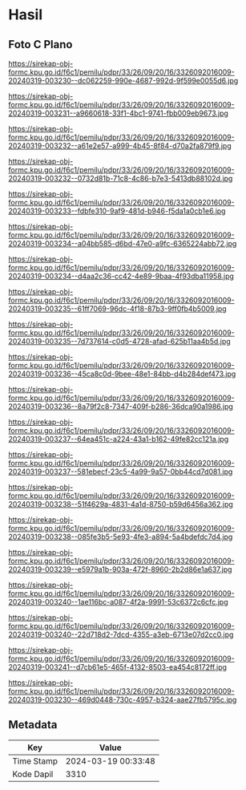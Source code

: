 # Hasil

## Foto C Plano

https://sirekap-obj-formc.kpu.go.id/f6c1/pemilu/pdpr/33/26/09/20/16/3326092016009-20240319-003230--dc062259-990e-4687-992d-9f599e0055d6.jpg

https://sirekap-obj-formc.kpu.go.id/f6c1/pemilu/pdpr/33/26/09/20/16/3326092016009-20240319-003231--a9660618-33f1-4bc1-9741-fbb009eb9673.jpg

https://sirekap-obj-formc.kpu.go.id/f6c1/pemilu/pdpr/33/26/09/20/16/3326092016009-20240319-003232--a61e2e57-a999-4b45-8f84-d70a2fa879f9.jpg

https://sirekap-obj-formc.kpu.go.id/f6c1/pemilu/pdpr/33/26/09/20/16/3326092016009-20240319-003232--0732d81b-71c8-4c86-b7e3-5413db88102d.jpg

https://sirekap-obj-formc.kpu.go.id/f6c1/pemilu/pdpr/33/26/09/20/16/3326092016009-20240319-003233--fdbfe310-9af9-481d-b946-f5da1a0cb1e6.jpg

https://sirekap-obj-formc.kpu.go.id/f6c1/pemilu/pdpr/33/26/09/20/16/3326092016009-20240319-003234--a04bb585-d6bd-47e0-a9fc-6365224abb72.jpg

https://sirekap-obj-formc.kpu.go.id/f6c1/pemilu/pdpr/33/26/09/20/16/3326092016009-20240319-003234--d4aa2c36-cc42-4e89-9baa-4f93dba11958.jpg

https://sirekap-obj-formc.kpu.go.id/f6c1/pemilu/pdpr/33/26/09/20/16/3326092016009-20240319-003235--61ff7069-96dc-4f18-87b3-9ff0fb4b5009.jpg

https://sirekap-obj-formc.kpu.go.id/f6c1/pemilu/pdpr/33/26/09/20/16/3326092016009-20240319-003235--7d737614-c0d5-4728-afad-625b11aa4b5d.jpg

https://sirekap-obj-formc.kpu.go.id/f6c1/pemilu/pdpr/33/26/09/20/16/3326092016009-20240319-003236--45ca8c0d-9bee-48e1-84bb-d4b284def473.jpg

https://sirekap-obj-formc.kpu.go.id/f6c1/pemilu/pdpr/33/26/09/20/16/3326092016009-20240319-003236--8a79f2c8-7347-409f-b286-36dca90a1986.jpg

https://sirekap-obj-formc.kpu.go.id/f6c1/pemilu/pdpr/33/26/09/20/16/3326092016009-20240319-003237--64ea451c-a224-43a1-b162-49fe82cc121a.jpg

https://sirekap-obj-formc.kpu.go.id/f6c1/pemilu/pdpr/33/26/09/20/16/3326092016009-20240319-003237--581ebecf-23c5-4a99-9a57-0bb44cd7d081.jpg

https://sirekap-obj-formc.kpu.go.id/f6c1/pemilu/pdpr/33/26/09/20/16/3326092016009-20240319-003238--51f4629a-4831-4a1d-8750-b59d6456a362.jpg

https://sirekap-obj-formc.kpu.go.id/f6c1/pemilu/pdpr/33/26/09/20/16/3326092016009-20240319-003238--085fe3b5-5e93-4fe3-a894-5a4bdefdc7d4.jpg

https://sirekap-obj-formc.kpu.go.id/f6c1/pemilu/pdpr/33/26/09/20/16/3326092016009-20240319-003239--e5979a1b-903a-472f-8960-2b2d86e1a637.jpg

https://sirekap-obj-formc.kpu.go.id/f6c1/pemilu/pdpr/33/26/09/20/16/3326092016009-20240319-003240--1ae116bc-a087-4f2a-9991-53c6372c6cfc.jpg

https://sirekap-obj-formc.kpu.go.id/f6c1/pemilu/pdpr/33/26/09/20/16/3326092016009-20240319-003240--22d718d2-7dcd-4355-a3eb-6713e07d2cc0.jpg

https://sirekap-obj-formc.kpu.go.id/f6c1/pemilu/pdpr/33/26/09/20/16/3326092016009-20240319-003241--d7cb61e5-465f-4132-8503-ea454c8172ff.jpg

https://sirekap-obj-formc.kpu.go.id/f6c1/pemilu/pdpr/33/26/09/20/16/3326092016009-20240319-003230--469d0448-730c-4957-b324-aae27fb5795c.jpg


## Metadata

| Key        | Value               |
| ---------- | ------------------- |
| Time Stamp | 2024-03-19 00:33:48 |
| Kode Dapil | 3310                |



